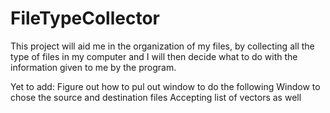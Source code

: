# FileTypeCollector
This project will aid me in the organization of my files, by collecting all the type of files in my computer and I will then decide what to do with the information given to me by the program.

Yet to add:
Figure out how to pul out window to do the following
Window to chose the source and destination files
Accepting list of vectors as well
